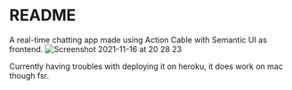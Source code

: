 # README

A real-time chatting app made using Action Cable with Semantic UI as frontend.
![Screenshot 2021-11-16 at 20 28 23](https://user-images.githubusercontent.com/41334805/142052409-6fe23725-5fcd-4e72-accf-db394dde12ec.png)


Currently having troubles with deploying it on heroku, it does work on mac though fsr.
